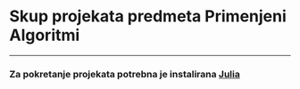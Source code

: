 # Skup projekata predmeta Primenjeni Algoritmi

----

### Za pokretanje projekata potrebna je instalirana [Julia](https://julialang.org/)